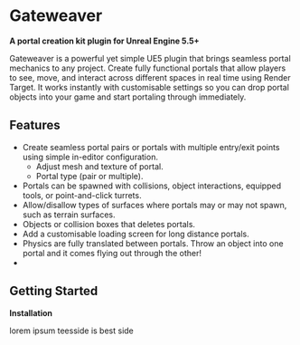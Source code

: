 # Gateweaver
**A portal creation kit plugin for Unreal Engine 5.5+**

Gateweaver is a powerful yet simple UE5 plugin that brings seamless portal mechanics to any project. Create fully functional portals that allow players to see, move, and interact across different spaces in real time using Render Target. It works instantly with customisable settings so you can drop portal objects into your game and start portaling through immediately.

## Features
- Create seamless portal pairs or portals with multiple entry/exit points using simple in-editor configuration.
  - Adjust mesh and texture of portal.
  - Portal type (pair or multiple).
- Portals can be spawned with collisions, object interactions, equipped tools, or point-and-click turrets.
- Allow/disallow types of surfaces where portals may or may not spawn, such as terrain surfaces.
- Objects or collision boxes that deletes portals.
- Add a customisable loading screen for long distance portals.
- Physics are fully translated between portals. Throw an object into one portal and it comes flying out through the other!
- 

## Getting Started
**Installation**

lorem ipsum teesside is best side
